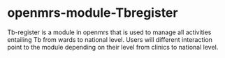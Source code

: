 openmrs-module-Tbregister
=========================

Tb-register is a module in openmrs that is used to manage all activities entailing Tb from wards to national level. Users will different interaction point to the module depending on their level from clinics to national level.